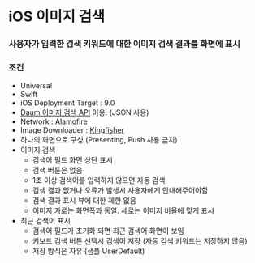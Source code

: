 # iOS 이미지 검색
### 사용자가 입력한 검색 키워드에 대한 이미지 검색 결과를 화면에 표시
### 조건
- Universal
- Swift
- iOS Deployment Target : 9.0
- [Daum 이미지 검색 API](https://developers.kakao.com/docs/latest/ko/daum-search/dev-guide) 이용. (JSON 사용)
- Network : [Alamofire](https://github.com/Alamofire/Alamofire)
- Image Downloader : [Kingfisher](https://github.com/onevcat/Kingfisher)
- 하나의 화면으로 구성 (Presenting, Push 사용 금지)
- 이미지 검색
  - 검색어 필드 화면 상단 표시
  - 검색 버튼은 없음
  - 1초 이상 검색어를 입력하지 않으면 자동 검색
  - 검색 결과 없거나 오류가 발생시 사용자에게 안내해주어야함
  - 검색 결과 표시 뷰에 대한 제한 없음
  - 이미지 가로는 화면폭과 동일. 세로는 이미지 비율에 맞게 표시
- 최근 검색어 표시
  - 검색어 필드가 초기화 되면 최근 검색어 화면이 보임
  - 키보드 검색 버튼 선택시 검색어 저장 (자동 검색 키워드는 저장하지 않음)
  - 저장 방식은 자유 (샘플 UserDefault)
